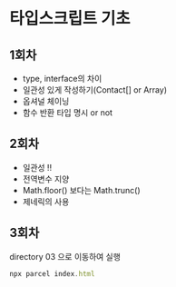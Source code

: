 # 타입스크립트 기초

## 1회차

- type, interface의 차이
- 일관성 있게 작성하기(Contact[] or Array<Contact>)
- 옵셔널 체이닝
- 함수 반환 타입 명시 or not

## 2회차
- 일관성 !!
- 전역변수 지양
- Math.floor() 보다는 Math.trunc()
- 제네릭의 사용 

## 3회차
directory 03 으로 이동하여 실행
```js
npx parcel index.html
```